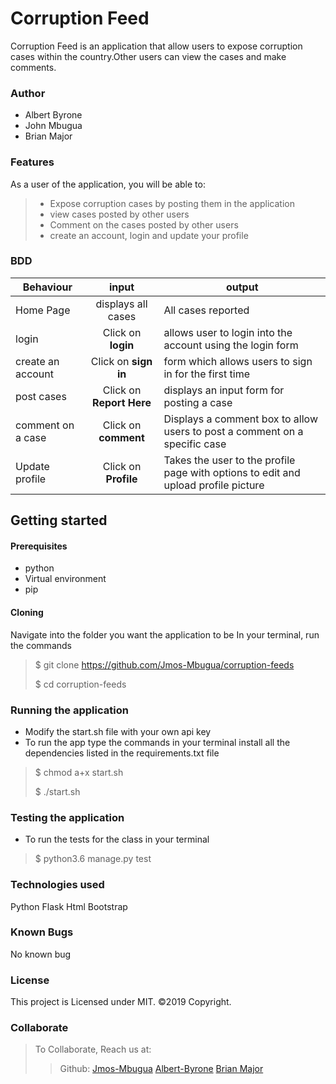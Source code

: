# Corruption Feed

Corruption Feed is an application that allow users to expose corruption cases within the country.Other users can view the cases and make comments. 
### Author
* Albert Byrone
* John Mbugua
* Brian Major

### Features
As a user of the application, you will be able to:
> * Expose corruption cases by posting them in the application
> * view cases posted by other users
> * Comment on the cases posted by other users
> * create an account, login and update your profile 

### BDD
| Behaviour    | input     | output     |
| -------------| :--------:| -----------|
| Home Page | displays all cases  | All cases reported |
|login| Click on **login**|allows user to login into the account using the login form|
|create an account| Click on **sign in**|form which allows users to sign in for the first time|
|post cases| Click on **Report Here**|displays an input form for posting a case|
|comment on a case| Click on **comment**|Displays a comment box to allow users to post a comment on a specific case|
|Update profile| Click on **Profile** |Takes the user to the profile page with options to edit and upload profile picture|

## Getting started
#### Prerequisites
 * python 
* Virtual environment
* pip

#### Cloning
Navigate into the folder you want the application to be
In your terminal, run the commands
  > $ git clone https://github.com/Jmos-Mbugua/corruption-feeds
  > 
  > $ cd corruption-feeds

### Running the application
* Modify the start.sh file with your own api key
* To run the app type the commands in your terminal
 install all the dependencies listed in the requirements.txt file
> $ chmod a+x start.sh
>
> $ ./start.sh

### Testing the application
* To run the tests for the class in your terminal
 > $ python3.6 manage.py test

 ### Technologies used
Python
Flask
Html
Bootstrap

### Known Bugs
No known bug
### License
This project is Licensed under MIT.
©2019 Copyright.
### Collaborate
>To Collaborate, Reach us at:
>>Github: 
>> [Jmos-Mbugua](https://github.com/Jmos-Mbugua)
>> [Albert-Byrone](https://github.com/Albert-Byrone)
>>[Brian Major](https://github.com/bryomajor)

